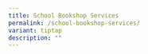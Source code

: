 ```yaml
---
title: School Bookshop Services
permalink: /school-bookshop-services/
variant: tiptap
description: ""
---
```

